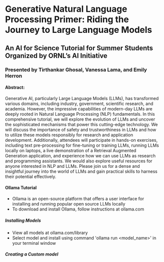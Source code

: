 # Generative Natural Language Processing Primer: Riding the Journey to Large Language Models
## An AI for Science Tutorial for Summer Students Organized by ORNL’s AI Initiative
### Presented by Tirthankar Ghosal, Vanessa Lama, and Emily Herron

#### Abstract:
Generative AI, particularly Large Language Models (LLMs), has transformed various domains, including industry, government, scientific research, and academia. However, the impressive capabilities of modern-day LLMs are deeply rooted in Natural Language Processing (NLP) fundamentals. In this comprehensive tutorial, we will explore the evolution of LLMs and uncover the sophisticated mechanisms that power this cutting-edge technology. We will discuss the importance of safety and trustworthiness in LLMs and how to utilize these models responsibly for research and application development. Additionally, attendees will participate in hands-on exercises, including text pre-processing for fine-tuning or training LLMs, running LLMs locally on laptops, a live demonstration of a Retrieval Augmented Generation application, and experience how we can use LLMs as research and programming assistants. We would also explore useful resources for anyone interested in NLP and LLMs. Please join us for a dense and insightful journey into the world of LLMs and gain practical skills to harness their potential effectively. 


#### Ollama Tutorial
- Ollama is an open-source platform that offers a user interface for installing and running popular open source LLMs locally​
- To download and install Ollama, follow instructions at ollama.com
##### Installing Models
- View all models at ollama.com/library
- Select model and install using command 'ollama run <model_name>​' in your terminal window
##### Creating a Custom model 

